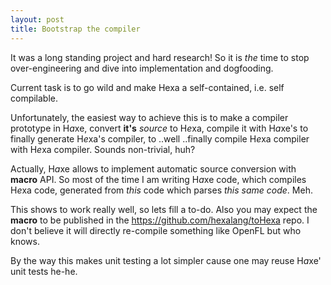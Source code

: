 ```yaml
---
layout: post
title: Bootstrap the compiler
---
```


It was a long standing project and hard research! So it is *the* time to stop over-engineering and dive into implementation and dogfooding.

Current task is to go wild and make Hexa a self-contained, i.e. self compilable.

Unfortunately, the easiest way to achieve this is to make a compiler prototype in H*a*xe, convert **it's** *source* to H*e*xa, compile it with H*a*xe's to finally generate H*e*xa's compiler, to ..well ..finally compile H*e*xa compiler with H*e*xa compiler. Sounds non-trivial, huh?

Actually, H*a*xe allows to implement automatic source conversion with **macro** API. So most of the time I am writing H*a*xe code, which compiles H*e*xa code, generated from *this* code which parses *this same code*. Meh.

This shows to work really well, so lets fill a to-do. Also you may expect the **macro** to be published in the https://github.com/hexalang/toHexa repo. I don't believe it will directly re-compile something like OpenFL but who knows.

By the way this makes unit testing a lot simpler cause one may reuse H*a*xe' unit tests he-he.
